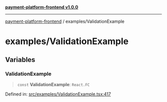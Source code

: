[**payment-platform-frontend v1.0.0**](../README.md)

***

[payment-platform-frontend](../README.md) / examples/ValidationExample

# examples/ValidationExample

## Variables

### ValidationExample

> `const` **ValidationExample**: `React.FC`

Defined in: [src/examples/ValidationExample.tsx:417](https://github.com/lsendel/sass/blob/main/frontend/src/examples/ValidationExample.tsx#L417)

